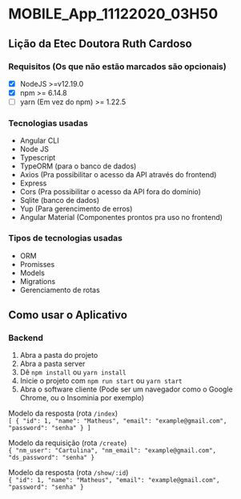 # MOBILE_App_11122020_03H50
## Lição da Etec Doutora Ruth Cardoso

### Requisitos (Os que não estão marcados são opcionais)
- [x] NodeJS >=v12.19.0
- [x] npm >= 6.14.8
- [ ] yarn (Em vez do npm) >= 1.22.5

### Tecnologias usadas
- Angular CLI
- Node JS
- Typescript
- TypeORM (para o banco de dados)
- Axios (Pra possibilitar o acesso da API através do frontend)
- Express
- Cors (Pra possibilitar o acesso da API fora do domínio)
- Sqlite (banco de dados)
- Yup (Para gerencimento de erros)
- Angular Material (Componentes prontos pra uso no frontend)

### Tipos de tecnologias usadas
- ORM
- Promisses
- Models
- Migrations
- Gerenciamento de rotas

## Como usar o Aplicativo
### Backend
1. Abra a pasta do projeto
2. Abra a pasta server
3. Dê ``npm install`` ou ``yarn install``
4. Inicie o projeto com ``npm run start`` ou ``yarn start``
5. Abra o software cliente (Pode ser um navegador como o Google Chrome, ou o Insominia por exemplo)

Modelo da resposta (rota ``/index``)  
``
[
  {
    "id": 1,
    "name": "Matheus",
    "email": "example@gmail.com",
    "password": "senha"
  }
]
``

Modelo da requisição (rota ``/create``)  
``
{
	"nm_user": "Cartulina",
	"nm_email": "example@gmail.com",
	"ds_password": "senha"
}
``

Modelo da resposta (rota ``/show/:id``)  
``
{
  "id": 1,
  "name": "Matheus",
  "email": "example@gmail.com",
  "password": "senha"
}
``
